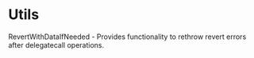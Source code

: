 # Utils

RevertWithDataIfNeeded - Provides functionality to rethrow revert errors after delegatecall operations.